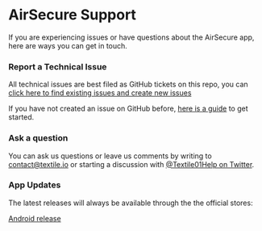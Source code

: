 # AirSecure Support

If you are experiencing issues or have questions about the AirSecure app, here are ways you can get in touch.

### Report a Technical Issue

All technical issues are best filed as GitHub tickets on this repo, you can [click here to find existing issues and create new issues](https://github.com/AirSecure/AirSecure/issues)

If you have not created an issue on GitHub before, [here is a guide](https://help.github.com/en/articles/creating-an-issue) to get started.

### Ask a question

You can ask us questions or leave us comments by writing to [contact@textile.io](mailto:contact@textile.io) or starting a discussion with [@Textile01Help on Twitter](https://twitter.com/textile01help).

### App Updates

The latest releases will always be available through the the official stores:

[Android release](https://play.google.com/store/apps/details?id=io.textile.airsecure)
